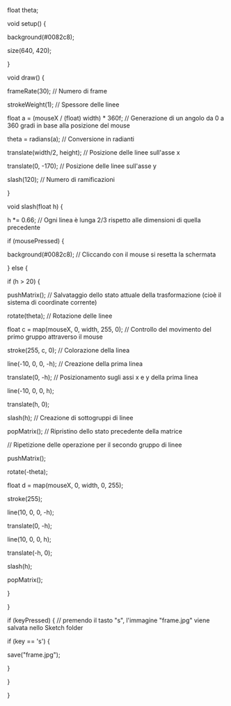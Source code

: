 float theta;   

void setup() {

background(#0082c8);

size(640, 420);

}

void draw() {

frameRate(30); // Numero di frame 

strokeWeight(1); // Spessore delle linee

float a = (mouseX / (float) width) * 360f; // Generazione di un angolo da 0 a 360 gradi in base alla posizione del mouse

theta = radians(a); // Conversione in radianti

translate(width/2, height); // Posizione delle linee sull'asse x

translate(0, -170); // Posizione delle linee sull'asse y

slash(120); // Numero di ramificazioni

}

void slash(float h) {

h *= 0.66; // Ogni linea è lunga 2/3 rispetto alle dimensioni di quella precedente
  
  if (mousePressed) {
    
  background(#0082c8); // Cliccando con il mouse si resetta la schermata
  
} else {
    
if (h > 20) {
      
pushMatrix();    // Salvataggio dello stato attuale della trasformazione (cioè il sistema di coordinate corrente)
      
rotate(theta);   // Rotazione delle linee
      
float c = map(mouseX, 0, width, 255, 0); // Controllo del movimento del primo gruppo attraverso il mouse
      
stroke(255, c, 0); // Colorazione della linea
      
line(-10, 0, 0, -h);  // Creazione della prima linea   
      
translate(0, -h); // Posizionamento sugli assi x e y della prima linea
      
line(-10, 0, 0, h); 
      
translate(h, 0);
      
slash(h);       // Creazione di sottogruppi di linee
      
popMatrix();     // Ripristino dello stato precedente della matrice
      
// Ripetizione delle operazione per il secondo gruppo di linee
      
pushMatrix();
      
rotate(-theta);
      
float d = map(mouseX, 0, width, 0, 255);
      
stroke(255);
      
line(10, 0, 0, -h);
      
translate(0, -h);
      
line(10, 0, 0, h);
      
translate(-h, 0);
      
slash(h);
      
popMatrix();
    
}
  
}
  
if (keyPressed) { // premendo il tasto "s", l'immagine "frame.jpg" viene salvata nello Sketch folder
    
if (key == 's') {
      
save("frame.jpg");
    
}
  
}

}
